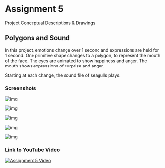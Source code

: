 # Assignment 5

Project Conceptual Descriptions & Drawings

## Polygons and Sound

In this project, emotions change over 1 second and expressions are held for 1 second.
One primitive shape changes to a polygon, to represent the mouth of the face. The eyes are animated to show happiness and anger. The mouth shows expressions of surprise and anger. 

Starting at each change, the sound file of seagulls plays.  

### Screenshots

![img](Images/Image1.PNG)

![img](Images/Image2.PNG)

![img](Images/Image3.PNG)

![img](Images/Image4.PNG)

![img](Images/Image5.PNG)


### Link to YouTube Video



[![Assignment 5 Video](https://img.youtube.com/vi/6fi0eimWlKw/0.jpg)](https://www.youtube.com/watch?v=6fi0eimWlKw)





